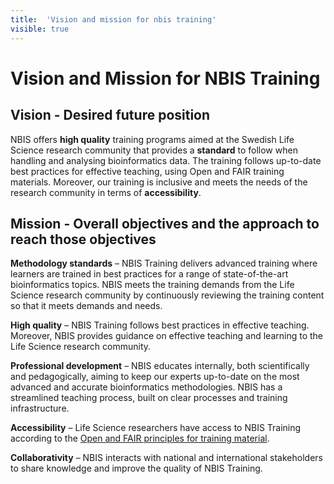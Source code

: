 ```yaml
---
title:  'Vision and mission for nbis training'
visible: true
---
```

    

# Vision and Mission for NBIS Training

## Vision - Desired future position

NBIS offers **high quality** training programs aimed at the Swedish Life Science research community that provides a **standard** to follow when handling and analysing bioinformatics data. The training follows up-to-date best practices for effective teaching, using Open and FAIR training materials. Moreover, our training is inclusive and meets the needs of the research community in terms of **accessibility**.

## Mission - Overall objectives and the approach to reach those objectives

**Methodology standards** – NBIS Training delivers advanced training where learners are trained in best practices for a range of state-of-the-art bioinformatics topics. NBIS meets the training demands from the Life Science research community by continuously reviewing the training content so that it meets demands and needs.

**High quality** – NBIS Training follows best practices in effective teaching. Moreover, NBIS provides guidance on effective teaching and learning to the Life Science research community.

**Professional development** – NBIS educates internally, both scientifically and pedagogically, aiming to keep our experts up-to-date on the most advanced and accurate bioinformatics methodologies. NBIS has a streamlined teaching process, built on clear processes and training infrastructure.

**Accessibility** – Life Science researchers have access to NBIS Training according to the [Open and FAIR principles for training material](<https://www.fairsfair.eu/news/ten-simple-rules-making-training-materials-fair>).

**Collaborativity** – NBIS interacts with national and international stakeholders to share knowledge and improve the quality of NBIS Training.
